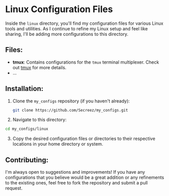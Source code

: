 # Linux Configuration Files

Inside the `linux` directory, you'll find my configuration files for various Linux tools and utilities. As I continue to refine my Linux setup and feel like sharing, I'll be adding more configurations to this directory.

## Files:

- **tmux**: Contains configurations for the `tmux` terminal multiplexer. Check out [tmux](https://github.com/tmux/tmux) for more details.
- ... 

## Installation:

1. Clone the `my_configs` repository (if you haven't already):
   ```bash
   git clone https://github.com/Secreez/my_configs.git
   ```
2. Navigate to this directory:
  ```bash
  cd my_configs/linux
  ```

3. Copy the desired configuration files or directories to their respective locations in your home directory or system.

## Contributing:

I'm always open to suggestions and improvements! If you have any configurations that you believe would be a great addition or any refinements to the existing ones, feel free to fork the repository and submit a pull request.
